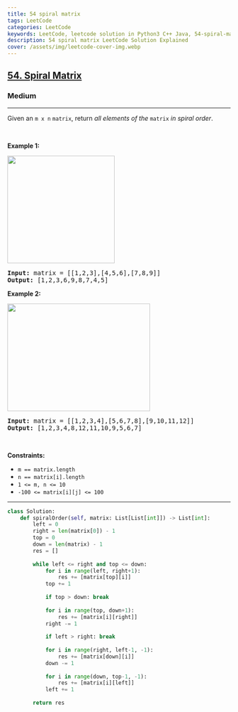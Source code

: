 ```yaml
---
title: 54 spiral matrix
tags: LeetCode
categories: LeetCode
keywords: LeetCode, leetcode solution in Python3 C++ Java, 54-spiral-matrix solution
description: 54 spiral matrix LeetCode Solution Explained
cover: /assets/img/leetcode-cover-img.webp
---
```



<h2><a href="https://leetcode.com/problems/spiral-matrix/">54. Spiral Matrix</a></h2><h3>Medium</h3><hr><div><p>Given an <code>m x n</code> <code>matrix</code>, return <em>all elements of the</em> <code>matrix</code> <em>in spiral order</em>.</p>

<p>&nbsp;</p>
<p><strong>Example 1:</strong></p>
<img alt="" src="https://assets.leetcode.com/uploads/2020/11/13/spiral1.jpg" style="width: 242px; height: 242px;">
<pre><strong>Input:</strong> matrix = [[1,2,3],[4,5,6],[7,8,9]]
<strong>Output:</strong> [1,2,3,6,9,8,7,4,5]
</pre>

<p><strong>Example 2:</strong></p>
<img alt="" src="https://assets.leetcode.com/uploads/2020/11/13/spiral.jpg" style="width: 322px; height: 242px;">
<pre><strong>Input:</strong> matrix = [[1,2,3,4],[5,6,7,8],[9,10,11,12]]
<strong>Output:</strong> [1,2,3,4,8,12,11,10,9,5,6,7]
</pre>

<p>&nbsp;</p>
<p><strong>Constraints:</strong></p>

<ul>
	<li><code>m == matrix.length</code></li>
	<li><code>n == matrix[i].length</code></li>
	<li><code>1 &lt;= m, n &lt;= 10</code></li>
	<li><code>-100 &lt;= matrix[i][j] &lt;= 100</code></li>
</ul>
</div>

---




```python
class Solution:
    def spiralOrder(self, matrix: List[List[int]]) -> List[int]:
        left = 0
        right = len(matrix[0]) - 1
        top = 0
        down = len(matrix) - 1
        res = []
        
        while left <= right and top <= down:
            for i in range(left, right+1):
                res += [matrix[top][i]]
            top += 1
            
            if top > down: break
            
            for i in range(top, down+1):
                res += [matrix[i][right]]
            right -= 1
            
            if left > right: break
            
            for i in range(right, left-1, -1):
                res += [matrix[down][i]]
            down -= 1
                        
            for i in range(down, top-1, -1):
                res += [matrix[i][left]]
            left += 1
        
        return res
```
